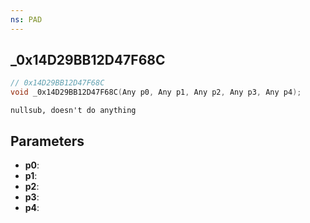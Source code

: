 ```yaml
---
ns: PAD
---
```

## _0x14D29BB12D47F68C

```c
// 0x14D29BB12D47F68C
void _0x14D29BB12D47F68C(Any p0, Any p1, Any p2, Any p3, Any p4);
```

```
nullsub, doesn't do anything
```

## Parameters
* **p0**:
* **p1**:
* **p2**:
* **p3**:
* **p4**:
